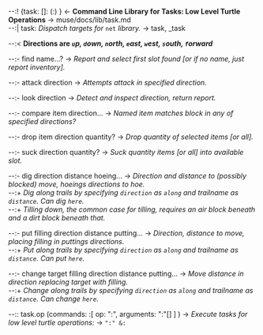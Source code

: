 --:! {task: []: (:) } <- **Command Line Library for Tasks: Low Level Turtle Operations** -> muse/docs/lib/task.md      
--:| task: _Dispatch targets for_ `net` _library._ -> task, _task  

--:< **Directions are  _`u`p, `d`own, `n`orth, `e`ast, `w`est, `s`outh, `f`orward_**  

--:- find name...? -> _Report and select first slot found [or if no name, just report inventory]._  

--:- attack direction -> _Attempts attack in specified direction._   

--:- look direction -> _Detect and inspect direction, return report._  

--:- compare item direction... -> _Named item matches block in any of specified directions?_  

--:- drop item direction quantity? -> _Drop quantity of selected items [or all]._   

--:- suck direction quantity? -> _Suck quantity items [or all] into available slot._   

--:- dig direction distance hoeing... -> _Direction and distance to (possibly blocked) move, hoeings directions to hoe._    
--:+ _Dig along trails by specifying `direction` as `along` and trailname as `distance`. Can dig `here`._    
--:+ _Tilling down, the common case for tilling, requires an air block beneath and a dirt block beneath that._  

--:- put filling direction distance putting... -> _Direction, distance to move, placing filling in puttings directions._    
--:+ _Put along trails by specifying `direction` as `along` and trailname as `distance`. Can put `here`._  

--:- change target filling direction distance putting... -> _Move distance in direction replacing target with filling._    
--:+ _Change along trails by specifying `direction` as `along` and trailname as `distance`. Can change `here`._  

--:: task.op (commands: :[ op: ":", arguments: ":"[] ] ) -> _Execute tasks for low level turtle operations:_ -> `":" &:`  